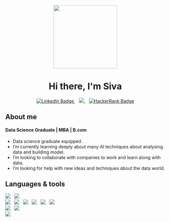 
<div id="header" align="center">
  <img src="https://github.com/Sivadasps/Sivadasps/assets/127499100/e79cd7fe-a2cc-42e5-b3c7-3166203fb1a5" width="200" height="200" /><br>
   <h1>Hi there, I'm Siva</h1>
</div>



<div id="badges" align="center">
  <a href="https://www.linkedin.com/in/sivadasps/">
    <img src="https://img.shields.io/badge/LinkedIn-blue?style=for-the-badge&logo=linkedin&logoColor=white" alt="LinkedIn Badge"/>
  </a>&nbsp&nbsp
  <a href="https://eportfolio.mygreatlearning.com/sivadas-p-s">
    <img src="https://img.shields.io/badge/MY EPORTFOLIO-D32936?style=for-the-badge&logoColor=white" />
  </a>&nbsp&nbsp
  <a href="https://www.hackerrank.com/dashboard">
    <img src="https://img.shields.io/badge/HackerRank-grey?style=for-the-badge&logo=hackerrank&logoColor=white" alt="HackerRank Badge"/>
  </a><br>
</div>



<h2>About me</h2>
<h4>Data Science Graduate | MBA | B.com </h4>
<ul>
 <li> Data science graduate equipped .</li> 
  <li>I’m currently learning deeply about many AI techniques about analysing data and building model.</li> 
  <li>I’m looking to collaborate with companies to work and learn along with data.</li> 
  <li>I’m looking for help with new ideas and techniques about the data world.</li> 
</ul>

<h2>Languages & tools</h2>
<div><img src="https://img.shields.io/badge/Python-3776AB?style=for-the-badge&logo=python&logoColor=white" />&nbsp&nbsp
<img src="https://img.shields.io/badge/MySQL-00000F?style=for-the-badge&logo=mysql&logoColor=white" />&nbsp&nbsp<br>
<img src="https://img.shields.io/badge/numpy-%23013243.svg?style=for-the-badge&logo=numpy&logoColor=white" />&nbsp&nbsp
<img src="https://img.shields.io/badge/pandas-%23150458.svg?style=for-the-badge&logo=pandas&logoColor=white" />&nbsp&nbsp
<img src="https://img.shields.io/badge/Matplotlib-%23ffffff.svg?style=for-the-badge&logo=Matplotlib&logoColor=black" />&nbsp&nbsp
<img src="https://img.shields.io/badge/Plotly-%233F4F75.svg?style=for-the-badge&logo=plotly&logoColor=white" />&nbsp&nbsp
<img src="https://img.shields.io/badge/scikit--learn-%23F7931E.svg?style=for-the-badge&logo=scikit-learn&logoColor=white" />&nbsp&nbsp
<img src="https://img.shields.io/badge/SciPy-%230C55A5.svg?style=for-the-badge&logo=scipy&logoColor=%white" />&nbsp&nbsp<br>
<img src="https://img.shields.io/badge/Microsoft_PowerPoint-B7472A?style=for-the-badge&logo=microsoft-powerpoint&logoColor=white" />&nbsp&nbsp
<img src="https://img.shields.io/badge/Microsoft_Excel-217346?style=for-the-badge&logo=microsoft-excel&logoColor=white" />&nbsp&nbsp<br>
<img src="https://img.shields.io/badge/power_bi-F2C811?style=for-the-badge&logo=powerbi&logoColor=black" />&nbsp&nbsp
</div>

